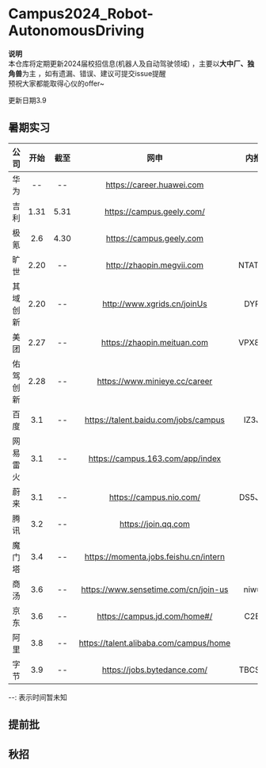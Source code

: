# Campus2024_Robot-AutonomousDriving
**说明**  
本仓库将定期更新2024届校招信息(机器人及自动驾驶领域)  ，主要以**大中厂、独角兽**为主  ，如有遗漏、错误、建议可提交issue提醒   
预祝大家都能取得心仪的offer~

更新日期3.9

## 暑期实习

| 公司 | 开始 | 截至 | 网申 | 内推码 |
| :----: | :----: | :----: | :----: | :----: |
| 华为 | -- | -- | https://career.huawei.com |  |
| 吉利 | 1.31 | 5.31 | https://campus.geely.com/ |  |
| 极氪 | 2.6 | 4.30 | https://campus.geely.com   |  |
| 旷世 | 2.20 | -- | http://zhaopin.megvii.com | NTATDBw |
| 其域创新 | 2.20 | -- |http://www.xgrids.cn/joinUs | DYPCL|
| 美团 | 2.27 | -- | https://zhaopin.meituan.com | VPX8APH |
| 佑驾创新 | 2.28 | -- |https://www.minieye.cc/career |  |
| 百度 | 3.1 | -- |https://talent.baidu.com/jobs/campus |IZ3J10  |
| 网易雷火 | 3.1 | -- |https://campus.163.com/app/index |  |
| 蔚来 | 3.1 | -- |https://campus.nio.com/ |DS5JE3U|
| 腾讯 | 3.2 | -- |https://join.qq.com|  |
| 魔门塔 | 3.4 | -- |https://momenta.jobs.feishu.cn/intern|  |
| 商汤 | 3.6 | -- |https://www.sensetime.com/cn/join-us| niwuon |
| 京东 | 3.6 | -- |https://campus.jd.com/home#/ | C2E8P |
| 阿里 | 3.8 | -- |https://talent.alibaba.com/campus/home|  |
| 字节 | 3.9 | -- |https://jobs.bytedance.com/|TBCSK8P  |


--: 表示时间暂未知 


## 提前批




## 秋招



